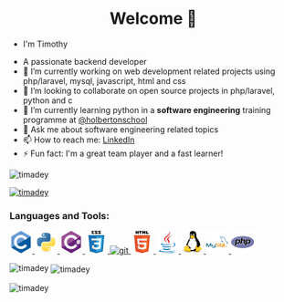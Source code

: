 <!-- Hi there 👋 -->
<h1 align="center">Welcome 🤗</h1>

- I'm Timothy

<!--
**Timadey/Timadey** is a ✨ _special_ ✨ repository because its `README.md` (this file) appears on your GitHub profile.

Here are some ideas to get you started:
-->
- A passionate backend developer
- 🔭 I’m currently working on web development related projects using php/laravel, mysql, javascript, html and css
- 👯 I’m looking to collaborate on open source projects in php/laravel, python and c
- 🌱 I’m currently learning python in a **software engineering** training programme at <a href="https://www.github.com/holbertonschool">@holbertonschool</a>
- 💬 Ask me about software engineering related topics
- 📫 How to reach me: <a href="https://www.linkedin.com/in/timadey">LinkedIn</a>
- ⚡ Fun fact: I'm a great team player and a fast learner!
<!-- 
- 😄 Pronouns: ...
- 🤔 I’m looking for help with ...
-->



<p align="left"> <img src="https://komarev.com/ghpvc/?username=timadey&label=Profile%20views&color=0e75b6&style=flat" alt="timadey" /> </p>

<p align="left"> <a href="https://github.com/ryo-ma/github-profile-trophy"><img src="https://github-profile-trophy.vercel.app/?username=timadey" alt="timadey" /></a> </p>

<!--
<h3 align="left">Connect with me:</h3>
<p align="left">
<a href="https://twitter.com/iamtimadey" target="blank"><img align="center" src="https://raw.githubusercontent.com/rahuldkjain/github-profile-readme-generator/master/src/images/icons/Social/twitter.svg" alt="iamtimadey" height="30" width="40" /></a>
<a href="https://linkedin.com/in/timadey" target="blank"><img align="center" src="https://raw.githubusercontent.com/rahuldkjain/github-profile-readme-generator/master/src/images/icons/Social/linkedin.svg" alt="iamtimadey" height="30" width="40" /></a>
</p>
-->
<h3 align="left">Languages and Tools:</h3>
<p align="left"> <a href="https://www.cprogramming.com/" target="_blank" rel="noreferrer"> <img src="https://raw.githubusercontent.com/devicons/devicon/master/icons/c/c-original.svg" alt="c" width="40" height="40"/> </a> <a href="https://www.w3schools.com/cs/" target="_blank" rel="noreferrer"> <img src="https://raw.githubusercontent.com/devicons/devicon/master/icons/python/python-original.svg" alt="python" width="40" height="40"/> </a> <a href="https://www.w3schools.com/python/" target="_blank" rel="noreferrer"><img src="https://raw.githubusercontent.com/devicons/devicon/master/icons/csharp/csharp-original.svg" alt="csharp" width="40" height="40"/> </a> <a href="https://www.w3schools.com/css/" target="_blank" rel="noreferrer"> <img src="https://raw.githubusercontent.com/devicons/devicon/master/icons/css3/css3-original-wordmark.svg" alt="css3" width="40" height="40"/> </a> <a href="https://git-scm.com/" target="_blank" rel="noreferrer"> <img src="https://www.vectorlogo.zone/logos/git-scm/git-scm-icon.svg" alt="git" width="40" height="40"/> </a> <a href="https://www.w3.org/html/" target="_blank" rel="noreferrer"> <img src="https://raw.githubusercontent.com/devicons/devicon/master/icons/html5/html5-original-wordmark.svg" alt="html5" width="40" height="40"/> </a> <a href="https://www.java.com" target="_blank" rel="noreferrer"> <img src="https://raw.githubusercontent.com/devicons/devicon/master/icons/java/java-original.svg" alt="java" width="40" height="40"/> </a> <a href="https://www.linux.org/" target="_blank" rel="noreferrer"> <img src="https://raw.githubusercontent.com/devicons/devicon/master/icons/linux/linux-original.svg" alt="linux" width="40" height="40"/> </a> <a href="https://www.mysql.com/" target="_blank" rel="noreferrer"> <img src="https://raw.githubusercontent.com/devicons/devicon/master/icons/mysql/mysql-original-wordmark.svg" alt="mysql" width="40" height="40"/> </a> <a href="https://www.php.net" target="_blank" rel="noreferrer"> <img src="https://raw.githubusercontent.com/devicons/devicon/master/icons/php/php-original.svg" alt="php" width="40" height="40"/> </a> </p>

<p><img align="left" src="https://github-readme-stats.vercel.app/api/top-langs?username=timadey&show_icons=true&locale=en&layout=compact" alt="timadey" /></p>

<p>&nbsp;<img align="center" src="https://github-readme-stats.vercel.app/api?username=timadey&show_icons=true&theme=onedark&locale=en" alt="timadey" /></p>

<p><img align="center" src="https://github-readme-streak-stats.herokuapp.com/?user=timadey&" alt="timadey" /></p>
